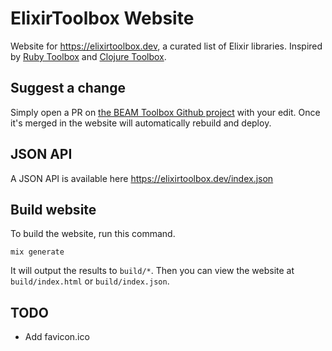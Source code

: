 # ElixirToolbox Website

Website for https://elixirtoolbox.dev, a curated list of Elixir libraries. Inspired by [Ruby Toolbox](https://ruby-toolbox.com) and [Clojure Toolbox](https://clojure-toolbox.com).

## Suggest a change

Simply open a PR on [the BEAM Toolbox Github project](https://github.com/szTheory/beamtoolbox) with your edit. Once it's merged in the website will automatically rebuild and deploy.

## JSON API

A JSON API is available here https://elixirtoolbox.dev/index.json

## Build website

To build the website, run this command.

    mix generate

It will output the results to `build/*`. Then you can view the website at `build/index.html` or `build/index.json`.

## TODO

- Add favicon.ico
